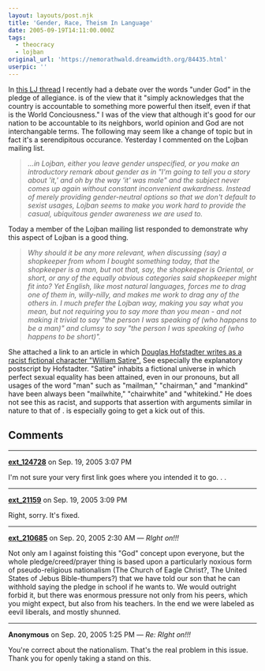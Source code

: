 ```yaml
---
layout: layouts/post.njk
title: 'Gender, Race, Theism In Language'
date: 2005-09-19T14:11:00.000Z
tags:
  - theocracy
  - lojban
original_url: 'https://nemorathwald.dreamwidth.org/84435.html'
userpic: ''
---
```

In [this LJ thread](http://www.livejournal.com/users/twoofdtm/108928.html) I recently had a debate over the words "under God" in the pledge of allegiance. is of the view that it "simply acknowledges that the country is accountable to something more powerful then itself, even if that is the World Conciousness." I was of the view that although it's good for our nation to be accountable to its neighbors, world opinion and God are not interchangable terms. The following may seem like a change of topic but in fact it's a serendipitous occurance. Yesterday I commented on the Lojban mailing list.

> _...in Lojban, either you leave gender unspecified, or you make an introductory remark about gender as in "I'm going to tell you a story about 'it,' and oh by the way 'it' was male" and the subject never comes up again without constant inconvenient awkardness. Instead of merely providing gender-neutral options so that we don't default to sexist usages, Lojban seems to make you work hard to provide the casual, ubiquitous gender awareness we are used to._

Today a member of the Lojban mailing list responded to demonstrate why this aspect of Lojban is a good thing.

> _Why should it be any more relevant, when discussing (say) a shopkeeper from whom I bought something today, that the shopkeeper is a man, but not that, say, the shopkeeper is Oriental, or short, or any of the equally obvious categories said shopkeeper might fit into? Yet English, like most natural languages, forces me to drag one of them in, willy-nilly, and makes me work to drag any of the others in. I much prefer the Lojban way, making you say what you mean, but not requiring you to say more than you mean - and not making it trivial to say "the person I was speaking of (who happens to be a man)" and clumsy to say "the person I was speaking of (who happens to be short)"._

She attached a link to an article in which [Douglas Hofstadter writes as a racist fictional character "William Satire".](http://www.cs.virginia.edu/~evans/cs655/readings/purity.html) See especially the explanatory postscript by Hofstadter. "Satire" inhabits a fictional universe in which perfect sexual equality has been attained, even in our pronouns, but all usages of the word "man" such as "mailman," "chairman," and "mankind" have been always been "mailwhite," "chairwhite" and "whitekind." He does not see this as racist, and supports that assertion with arguments similar in nature to that of . is especially going to get a kick out of this.

## Comments

---

**[ext_124728](https://www.dreamwidth.org/users/ext_124728)** on Sep. 19, 2005 3:07 PM

I'm not sure your very first link goes where you intended it to go. . .

---

**[ext_21159](https://www.dreamwidth.org/users/ext_21159)** on Sep. 19, 2005 3:09 PM

Right, sorry. It's fixed.

---

**[ext_210685](https://www.dreamwidth.org/users/ext_210685)** on Sep. 20, 2005 2:30 AM — *RIght on!!!*

Not only am I against foisting this "God" concept upon everyone, but the whole pledge/creed/prayer thing is based upon a particularly noxious form of pseudo-religious nationalism (The Church of Eagle Christ?, The United States of Jebus Bible-thumpers?) that we have told our son that he can withhold saying the pledge in school if he wants to. We would outright forbid it, but there was enormous pressure not only from his peers, which you might expect, but also from his teachers. In the end we were labeled as eevil liberals, and mostly shunned.

---

**Anonymous** on Sep. 20, 2005 1:25 PM — *Re: RIght on!!!*

You're correct about the nationalism. That's the real problem in this issue. Thank you for openly taking a stand on this.
